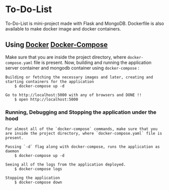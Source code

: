 # To-Do-List

To-Do-List is mini-project made with Flask and MongoDB. Dockerfile is also available to make docker image and docker containers.

## Using [Docker](https://www.docker.com) [Docker-Compose](https://docs.docker.com/compose)

Make sure that you are inside the project directory, where `docker-compose.yaml` file is present. Now, building and running the application server container and mongodb container using `docker-compose` :
```
Building or fetching the necessary images and later, creating and starting containers for the application
    $ docker-compose up -d

Go to http://localhost:5000 with any of browsers and DONE !!
    $ open http://localhost:5000
```

### Running, Debugging and Stopping the application under the hood
```
For almost all of the `docker-compose` commands, make sure that you are inside the project directory, where `docker-compose.yaml` file is present.

Passing `-d` flag along with docker-compose, runs the application as daemon
    $ docker-compose up -d

Seeing all of the logs from the application deployed.
    $ docker-compose logs

Stopping the application
    $ docker-compose down
```

